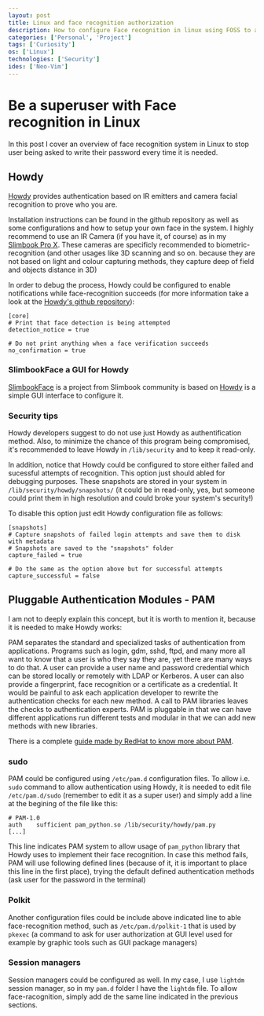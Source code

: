 ```yaml
---
layout: post
title: Linux and face recognition authorization
description: How to configure Face recognition in linux using FOSS to avoid usage of passwords
categories: ['Personal', 'Project']
tags: ['Curiosity']
os: ['Linux']
technologies: ['Security']
ides: ['Neo-Vim']
---
```


# Be a superuser with Face recognition in Linux
In this post I cover an overview of face recognition system in Linux to stop user being asked to write their password every time it is needed.

## Howdy
[Howdy](https://github.com/boltgolt/howdy) provides authentication based on IR emitters and camera facial recognition to prove who you are.

Installation instructions can be found in the github repository as well as some configurations and how to setup your own face in the system. I highly recommend to use an IR Camera (if you have it, of course) as in my [Slimbook Pro X](https://slimbook.es/en/pro-x-en). These cameras are specificly recommended to biometric-recognition (and other usages like 3D scanning and so on. because they are not based on light and colour capturing methods, they capture deep of field and objects distance in 3D)

In order to debug the process, Howdy could be configured to enable notifications while face-recognition succeeds (for more information take a look at the [Howdy's github repository](https://github.com/boltgolt/howdy)):
```
[core]
# Print that face detection is being attempted
detection_notice = true

# Do not print anything when a face verification succeeds
no_confirmation = true
```

### SlimbookFace a GUI for Howdy
[SlimbookFace](https://github.com/Slimbook-Team/slimbookface) is a project from Slimbook community is based on [Howdy](#howdy) is a simple GUI interface to configure it. 

### Security tips
Howdy developers suggest to do not use just Howdy as authentification method. Also, to minimize the chance of this program being compromised, it's recommended to leave Howdy in `/lib/security` and to keep it read-only.


In addition, notice that Howdy could be configured to store either failed and sucessful attempts of recognition. This option just should abled for debugging purposes. These snapshots are stored in your system in `/lib/security/howdy/snapshots/` (it could be in read-only, yes, but someone could print them in high resolution and could broke your system's security!)

To disable this option just edit Howdy configuration file as follows:
```
[snapshots]
# Capture snapshots of failed login attempts and save them to disk with metadata
# Snapshots are saved to the "snapshots" folder
capture_failed = true

# Do the same as the option above but for successful attempts
capture_successful = false
```


## Pluggable Authentication Modules - PAM
I am not to deeply explain this concept, but it is worth to mention it, because it is needed to make Howdy works:

PAM separates the standard and specialized tasks of authentication from applications. Programs such as login, gdm, sshd, ftpd, and many more all want to know that a user is who they say they are, yet there are many ways to do that. A user can provide a user name and password credential which can be stored locally or remotely with LDAP or Kerberos. A user can also provide a fingerprint, face recognition or a certificate as a credential. It would be painful to ask each application developer to rewrite the authentication checks for each new method. A call to PAM libraries leaves the checks to authentication experts. PAM is pluggable in that we can have different applications run different tests and modular in that we can add new methods with new libraries.

There is a complete [guide made by RedHat to know more about PAM](https://www.redhat.com/sysadmin/pluggable-authentication-modules-pam).

### sudo
PAM could be configured using `/etc/pam.d` configuration files. To allow i.e. `sudo` command to allow authentication using Howdy, it is needed to edit file `/etc/pam.d/sudo` (remember to edit it as a super user) and simply add a line at the begining of the file like this:
```
# PAM-1.0
auth    sufficient pam_python.so /lib/security/howdy/pam.py
[...]
```
This line indicates PAM system to allow usage of `pam_python` library that Howdy uses to implement their face recognition. In case this method fails, PAM will use following defined lines (because of it, it is important to place this line in the first place), trying the default defined authentication methods (ask user for the password in the terminal)

### Polkit
Another configuration files could be include above indicated line to able face-recognition method, such as `/etc/pam.d/polkit-1` that is used by `pkexec` (a command to ask for user authorization at GUI level used for example by graphic tools such as GUI package managers)

### Session managers
Session managers could be configured as well. In my case, I use `lightdm` session manager, so in my `pam.d` folder I have the `lightdm` file. To allow face-racognition, simply add de the same line indicated in the previous sections.



